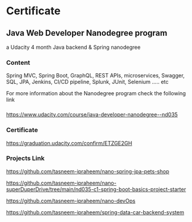 # Certificate

## Java Web Developer Nanodegree program
a Udacity 4 month Java backend & Spring nanodegree

### Content
Spring MVC, Spring Boot, GraphQL, REST APIs, microservices, Swagger, 
SQL, JPA, Jenkins, CI/CD pipeline, Splunk, JUnit, Selenium ..... etc

For more information about the Nanodegree program check the following link
###
https://www.udacity.com/course/java-developer-nanodegree--nd035


### Certificate 
https://graduation.udacity.com/confirm/ETZGE2GH


### Projects Link

https://github.com/tasneem-ipraheem/nano-spring-jpa-pets-shop

https://github.com/tasneem-ipraheem/nano-superDuperDrive/tree/main/nd035-c1-spring-boot-basics-project-starter

https://github.com/tasneem-ipraheem/nano-devOps

https://github.com/tasneem-ipraheem/spring-data-car-backend-system



